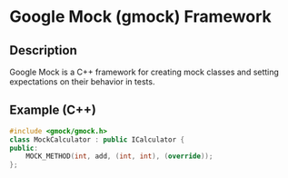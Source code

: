 # Google Mock (gmock) Framework

## Description
Google Mock is a C++ framework for creating mock classes and setting expectations on their behavior in tests.

## Example (C++)
```cpp
#include <gmock/gmock.h>
class MockCalculator : public ICalculator {
public:
    MOCK_METHOD(int, add, (int, int), (override));
};
```
